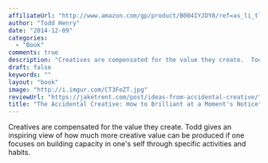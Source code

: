 ```yaml
---
affiliateUrl: "http://www.amazon.com/gp/product/B004IYJDY8/ref=as_li_tl?ie=UTF8&camp=1789&creative=390957&creativeASIN=B004IYJDY8&linkCode=as2&tag=jaktre-20&linkId=4C6PNQKWXZXPMXOG"
author: "Todd Henry"
date: "2014-12-09"
categories:
  - "Book"
comments: true
description: "Creatives are compensated for the value they create.  Todd gives an inspiring view of how much more creative value can be produced if one focuses on b"
draft: false
keywords: ""
layout: "book"
image: "http://i.imgur.com/CT3FoZT.jpg"
reviewUrl: "https://jaketrent.com/post/ideas-from-accidental-creative/"
title: "The Accidental Creative: How to Brilliant at a Moment's Notice"
---
```


Creatives are compensated for the value they create.  Todd gives an inspiring view of how much more creative value can be produced if one focuses on building capacity in one's self through specific activities and habits.
